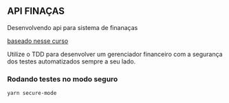 ## API FINAÇAS
Desenvolvendo api para sistema de finanaças

[baseado nesse curso](https://www.udemy.com/course/api-rest-nodejs-com-testes/)

Utilize o TDD para desenvolver um gerenciador financeiro com a segurança dos testes automatizados sempre a seu lado.

### Rodando testes no modo seguro
```bash
yarn secure-mode
```